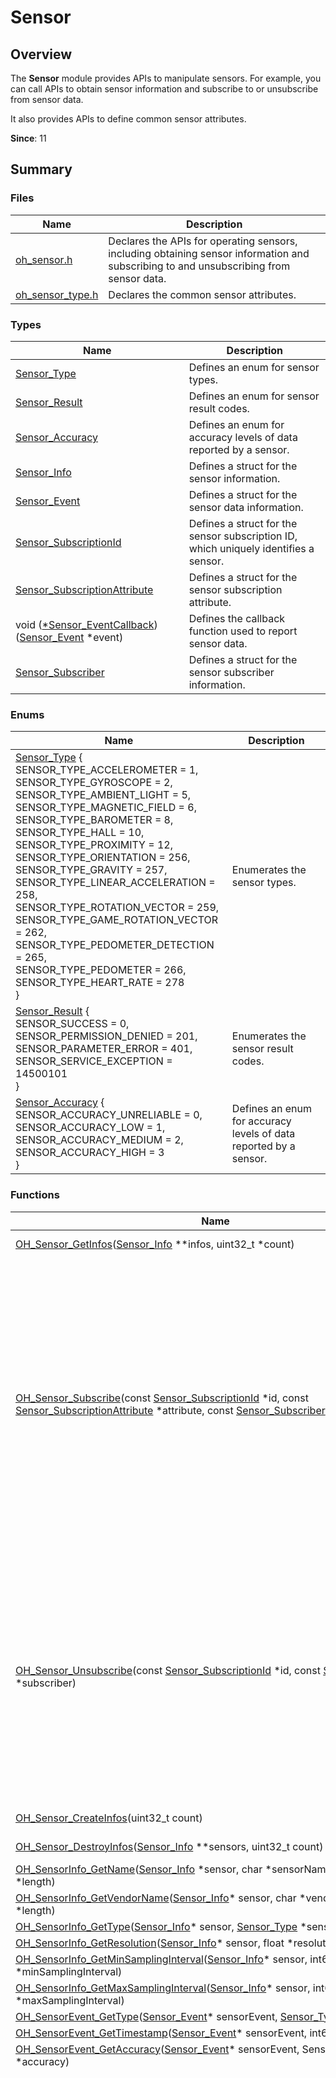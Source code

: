 # Sensor


## Overview

The **Sensor** module provides APIs to manipulate sensors. For example, you can call APIs to obtain sensor information and subscribe to or unsubscribe from sensor data.

It also provides APIs to define common sensor attributes.

**Since**: 11


## Summary


### Files

| Name| Description|
| -------- | -------- |
| [oh_sensor.h](oh_sensor_8h.md) | Declares the APIs for operating sensors, including obtaining sensor information and subscribing to and unsubscribing from sensor data. |
| [oh_sensor_type.h](oh_sensor_type_8h.md) | Declares the common sensor attributes. |


### Types

| Name| Description|
| -------- | -------- |
| [Sensor_Type](#sensor_type) | Defines an enum for sensor types. |
| [Sensor_Result](#sensor_result) | Defines an enum for sensor result codes. |
| [Sensor_Accuracy](#sensor_accuracy) | Defines an enum for accuracy levels of data reported by a sensor.|
| [Sensor_Info](#sensor_info) | Defines a struct for the sensor information. |
| [Sensor_Event](#sensor_event) | Defines a struct for the sensor data information. |
| [Sensor_SubscriptionId](#sensor_subscriptionid) | Defines a struct for the sensor subscription ID, which uniquely identifies a sensor. |
| [Sensor_SubscriptionAttribute](#sensor_subscriptionattribute) | Defines a struct for the sensor subscription attribute.|
| void ([*Sensor_EventCallback](#sensor_eventcallback)) ([Sensor_Event](#sensor_event) \*event) | Defines the callback function used to report sensor data.|
| [Sensor_Subscriber](#sensor_subscriber) | Defines a struct for the sensor subscriber information. |


### Enums

| Name| Description|
| -------- | -------- |
| [Sensor_Type](#sensor_type) {<br>SENSOR_TYPE_ACCELEROMETER = 1, <br>SENSOR_TYPE_GYROSCOPE = 2,<br> SENSOR_TYPE_AMBIENT_LIGHT = 5, <br>SENSOR_TYPE_MAGNETIC_FIELD = 6,<br>SENSOR_TYPE_BAROMETER = 8,<br> SENSOR_TYPE_HALL = 10, <br>SENSOR_TYPE_PROXIMITY = 12,<br> SENSOR_TYPE_ORIENTATION = 256,<br>SENSOR_TYPE_GRAVITY = 257, <br>SENSOR_TYPE_LINEAR_ACCELERATION = 258,<br>SENSOR_TYPE_ROTATION_VECTOR = 259,<br>SENSOR_TYPE_GAME_ROTATION_VECTOR = 262,<br>SENSOR_TYPE_PEDOMETER_DETECTION = 265,<br> SENSOR_TYPE_PEDOMETER = 266,<br>SENSOR_TYPE_HEART_RATE = 278<br>} | Enumerates the sensor types. |
| [Sensor_Result](#sensor_result) { <br>SENSOR_SUCCESS = 0,<br> SENSOR_PERMISSION_DENIED = 201, <br>SENSOR_PARAMETER_ERROR = 401,<br> SENSOR_SERVICE_EXCEPTION = 14500101<br> } | Enumerates the sensor result codes. |
| [Sensor_Accuracy](#sensor_accuracy) { <br>SENSOR_ACCURACY_UNRELIABLE = 0, <br>SENSOR_ACCURACY_LOW = 1,<br> SENSOR_ACCURACY_MEDIUM = 2, <br>SENSOR_ACCURACY_HIGH = 3 <br>} | Defines an enum for accuracy levels of data reported by a sensor.|


### Functions

| Name| Description|
| -------- | -------- |
| [OH_Sensor_GetInfos](#oh_sensor_getinfos)([Sensor_Info](#sensor_info) **infos, uint32_t *count) | Obtains information about all sensors on the device.                                |
| [OH_Sensor_Subscribe](#oh_sensor_subscribe)(const [Sensor_SubscriptionId](#sensor_subscriptionid) *id, const [Sensor_SubscriptionAttribute](#sensor_subscriptionattribute) *attribute, const [Sensor_Subscriber](#sensor_subscriber) *subscriber) | Subscribe to sensor data. The system will report sensor data to the subscriber at the specified frequency.<br>To subscribe to data of acceleration sensors, request the **ohos.permission.ACCELEROMETER** permission.<br>To subscribe to data of gyroscope sensors, request the **ohos.permission.GYROSCOPE** permission.<br>To subscribe to data of pedometer-related sensors, request the **ohos.permission.ACTIVITY_MOTION** permission.<br>To subscribe to data of health-related sensors, such as heart rate sensors, request the **ohos.permission.READ_HEALTH_DATA** permission. Otherwise, the subscription fails.<br>You do not need to request any permission to subscribe to data of other types of sensors.|
| [OH_Sensor_Unsubscribe](#oh_sensor_unsubscribe)(const [Sensor_SubscriptionId](#sensor_subscriptionid) *id, const [Sensor_Subscriber](#sensor_subscriber) *subscriber) | Unsubscribes from sensor data.<br>To unsubscribe from data of acceleration sensors, request the **ohos.permission.ACCELEROMETER** permission.<br>To unsubscribe from data of gyroscope sensors, request the **ohos.permission.GYROSCOPE** permission.<br>To unsubscribe from data of pedometer-related sensors, request the **ohos.permission.ACTIVITY_MOTION** permission.<br>To unsubscribe from data of health-related sensors, request the **ohos.permission.READ_HEALTH_DATA** permission. Otherwise, the unsubscription fails.<br>You do not need to request any permission to unsubscribe from data of other types of sensors.|
| [OH_Sensor_CreateInfos](#oh_sensor_createinfos)(uint32_t count) | Creates an array of [Sensor_Info](#sensor_info) instances with the given number.|
| [OH_Sensor_DestroyInfos](#oh_sensor_destroyinfos)([Sensor_Info](#sensor_info) **sensors, uint32_t count) | Destroys an array of [Sensor_Info](#sensor_info) instances and reclaims memory.|
| [OH_SensorInfo_GetName](#oh_sensorinfo_getname)([Sensor_Info](#sensor_info) *sensor, char *sensorName, uint32_t *length) | Obtains the sensor name. |
| [OH_SensorInfo_GetVendorName](#oh_sensorinfo_getvendorname)([Sensor_Info](#sensor_info)* sensor, char *vendorName, uint32_t *length) | Obtains the sensor's vendor name. |
| [OH_SensorInfo_GetType](#oh_sensorinfo_gettype)([Sensor_Info](#sensor_info)* sensor, [Sensor_Type](#sensor_type) *sensorType) | Obtains the sensor type. |
| [OH_SensorInfo_GetResolution](#oh_sensorinfo_getresolution)([Sensor_Info](#sensor_info)* sensor, float *resolution) | Obtains the sensor resolution.                                          |
| [OH_SensorInfo_GetMinSamplingInterval](#oh_sensorinfo_getminsamplinginterval)([Sensor_Info](#sensor_info)* sensor, int64_t *minSamplingInterval) | Obtains the minimum data reporting interval of a sensor. |
| [OH_SensorInfo_GetMaxSamplingInterval](#oh_sensorinfo_getmaxsamplinginterval)([Sensor_Info](#sensor_info)* sensor, int64_t *maxSamplingInterval) | Obtains the maximum data reporting interval of a sensor. |
| [OH_SensorEvent_GetType](#oh_sensorevent_gettype)([Sensor_Event](#sensor_event)* sensorEvent, [Sensor_Type](#sensor_type) *sensorType) | Obtains the sensor type. |
| [OH_SensorEvent_GetTimestamp](#oh_sensorevent_gettimestamp)([Sensor_Event](#sensor_event)* sensorEvent, int64_t *timestamp) | Obtains the timestamp of sensor data.                                    |
| [OH_SensorEvent_GetAccuracy](#oh_sensorevent_getaccuracy)([Sensor_Event](#sensor_event)* sensorEvent, Sensor_Accuracy *accuracy) | Obtains the accuracy of sensor data.                                      |
| [OH_SensorEvent_GetData](#oh_sensorevent_getdata)([Sensor_Event](#sensor_event)* sensorEvent, float **data, uint32_t *length) | Obtains sensor data.<br>The data length and content depend on the sensor type. The format of the sensor data reported is as follows:<br>- SENSOR_TYPE_ACCELEROMETER: data[0], data[1], and data[2], indicating the acceleration around the x, y, and z axes of a device, respectively, in m/s².<br>- SENSOR_TYPE_GYROSCOPE: data[0], data[1], and data[2], indicating the angular velocity of rotation around the x, y, and z axes of a device, respectively, in rad/s.<br>- SENSOR_TYPE_AMBIENT_LIGHT: data[0], indicating the ambient light intensity, in lux. Since API version 12, two extra data records are returned, where **data[1]** indicates the color temperature (in kelvin), and **data[2]** indicates the infrared luminance (in cd/m²).<br>4. - SENSOR_TYPE_MAGNETIC_FIELD: data[0], data[1], and data[2], indicating the magnetic field strength around the x, y, and z axes of a device, respectively, in μT.<br>- SENSOR_TYPE_BAROMETER: data[0], indicating the atmospheric pressure, in hPa.<br>- SENSOR_TYPE_HALL: data[0], indicating the opening/closing state of the flip cover. The value **0** means that the flip cover is opened, and a value greater than 0 means that the flip cover is closed.<br>- SENSOR_TYPE_PROXIMITY: data[0], indicates the approaching state. The value **0** means the two objects are close to each other, and a value greater than 0 means that they are far away from each other.<br>- SENSOR_TYPE_ORIENTATION: data[0], data[1], and data[2], indicating the rotation angles of a device around the z, x, and y axes, respectively, in degree.<br>- SENSOR_TYPE_GRAVITY: data[0], data[1], and data[2], indicating the gravitational acceleration around the x, y, and z axes of a device, respectively, in m/s².<br>- SENSOR_TYPE_ROTATION_VECTOR: data[0], data[1] and data[2], indicating the rotation angles of a device around the x, y, and z axes, respectively, in degree. data[3] indicates the rotation vector.<br>- SENSOR_TYPE_PEDOMETER_DETECTION: data[0], indicating the pedometer detection status. The value **1** means that the number of detected steps changes.<br>- SENSOR_TYPE_PEDOMETER: data[0], indicating the number of steps a user has walked.<br>- SENSOR_TYPE_HEART_RATE: data[0], indicating the heart rate value.<br>- SENSOR_TYPE_LINEAR_ACCELERATION: data[0], data[1], and data[2], indicating the acceleration around the x, y, and z axes of a device, respectively, in m/s². This parameter is supported since API version 13.<br>- SENSOR_TYPE_GAME_ROTATION_VECTOR: data[0], data[1] and data[2], indicating the rotation angles of a device around the x, y, and z axes, respectively, in degree; data[3], indicating the rotation vector. This parameter is supported since API version 13.|
| [OH_Sensor_CreateSubscriptionId](#oh_sensor_createsubscriptionid)(void) | Creates a [Sensor_SubscriptionId](#sensor_subscriptionid) instance.|
| [OH_Sensor_DestroySubscriptionId](#oh_sensor_destroysubscriptionid)([Sensor_SubscriptionId](#sensor_subscriptionid) *id) | Destroys a [Sensor_SubscriptionId](#sensor_subscriptionid) instance and reclaims memory.|
| [OH_SensorSubscriptionId_GetType](#oh_sensorsubscriptionid_gettype)([Sensor_SubscriptionId](#sensor_subscriptionid) *id, [Sensor_Type](#sensor_type) *sensorType) | Obtains the sensor type. |
| [OH_SensorSubscriptionId_SetType](#oh_sensorsubscriptionid_settype)([Sensor_SubscriptionId](#sensor_subscriptionid)* id, const [Sensor_Type](#sensor_type) sensorType) | Sets the sensor type. |
| [OH_Sensor_CreateSubscriptionAttribute](#oh_sensor_createsubscriptionattribute)(void) | Creates a [Sensor_SubscriptionAttribute](#sensor_subscriptionattribute) instance.|
| [OH_Sensor_DestroySubscriptionAttribute](#oh_sensor_destroysubscriptionattribute)([Sensor_SubscriptionAttribute](#sensor_subscriptionattribute) *attribute) | Destroys a [Sensor_SubscriptionAttribute](#sensor_subscriptionattribute) instance and reclaims memory.|
| [OH_SensorSubscriptionAttribute_SetSamplingInterval](#oh_sensorsubscriptionattribute_setsamplinginterval)([Sensor_SubscriptionAttribute](#sensor_subscriptionattribute)* attribute, const int64_t samplingInterval) | Sets the interval for reporting sensor data.                                 |
| [OH_SensorSubscriptionAttribute_GetSamplingInterval](#oh_sensorsubscriptionattribute_getsamplinginterval) ([Sensor_SubscriptionAttribute](#sensor_subscriptionattribute)* attribute, int64_t *samplingInterval) | Obtains the interval for reporting sensor data.                                  |
| [OH_Sensor_CreateSubscriber](#oh_sensor_createsubscriber)(void) | Creates a [Sensor_Subscriber](#sensor_subscriber) instance.     |
| [OH_Sensor_DestroySubscriber](#oh_sensor_destroysubscriber)([Sensor_Subscriber](#sensor_subscriber) *subscriber) | Destroys a [Sensor_Subscriber](#sensor_subscriber) instance and reclaims memory.|
| [OH_SensorSubscriber_SetCallback](#oh_sensorsubscriber_setcallback)([Sensor_Subscriber](#sensor_subscriber)* subscriber, const [Sensor_EventCallback](#sensor_eventcallback) callback) | Sets a callback function to report sensor data.|
| [OH_SensorSubscriber_GetCallback](#oh_sensorsubscriber_getcallback)([Sensor_Subscriber](#sensor_subscriber)* subscriber, [Sensor_EventCallback](#sensor_eventcallback) *callback) | Obtains the callback function used to report sensor data.|


## Type Description


### Sensor_Accuracy

```
typedef enum Sensor_Accuracy Sensor_Accuracy
```
**Description**

Defines an enum for accuracy levels of data reported by a sensor.

**Since**: 11


### Sensor_Event

```
typedef struct Sensor_Event Sensor_Event
```
**Description**

Defines a struct for the sensor data information.

**Since**: 11


### Sensor_EventCallback

```
typedef void(*Sensor_EventCallback)(Sensor_Event *event)
```
**Description**

Defines the callback function used to report sensor data.

**Since**: 11


### Sensor_Info

```
typedef struct Sensor_Info Sensor_Info
```
**Description**

Defines a struct for the sensor information.

**Since**: 11


### Sensor_Result

```
typedef enum Sensor_Result Sensor_Result
```
**Description**

Defines an enum for sensor result codes.

**Since**: 11


### Sensor_Subscriber

```
typedef struct Sensor_Subscriber Sensor_Subscriber
```
**Description**

Defines a struct the sensor subscriber information.

**Since**: 11


### Sensor_SubscriptionAttribute

```
typedef struct Sensor_SubscriptionAttribute Sensor_SubscriptionAttribute
```
**Description**

Defines a struct for the sensor subscription attribute.

**Since**: 11


### Sensor_SubscriptionId

```
typedef struct Sensor_SubscriptionId Sensor_SubscriptionId
```
**Description**

Defines a struct for the sensor subscription ID, which uniquely identifies a sensor.

**Since**: 11


### Sensor_Type

```
typedef enum Sensor_Type Sensor_Type
```
**Description**

Defines an enum for sensor types.

**Since**: 11


## Enum Description


### Sensor_Accuracy

```
enum Sensor_Accuracy
```
**Description**

Defines an enum for accuracy levels of data reported by a sensor.

**Since**: 11

| Value| Description|
| -------- | -------- |
| SENSOR_ACCURACY_UNRELIABLE  | The sensor data is unreliable. It is possible that the sensor does not contact with the device to measure.|
| SENSOR_ACCURACY_LOW  | The sensor data is at a low accuracy level. The data must be calibrated based on the environment before being used.|
| SENSOR_ACCURACY_MEDIUM  | The sensor data is at a medium accuracy level. You are advised to calibrate the data based on the environment before using it.|
| SENSOR_ACCURACY_HIGH  | The sensor data is at a high accuracy level. The data can be used directly.|


### Sensor_Result

```
enum Sensor_Result
```
**Description**

Defines an enum for sensor result codes.

**Since**: 11

| Value| Description|
| -------- | -------- |
| SENSOR_SUCCESS  | The operation is successful.|
| SENSOR_PERMISSION_DENIED  | Permission verification failed.|
| SENSOR_PARAMETER_ERROR  | Parameter check failed. For example, a mandatory parameter is not passed in, or the parameter type passed in is incorrect.|
| SENSOR_SERVICE_EXCEPTION  | The sensor service is abnormal.|


### Sensor_Type

```
enum Sensor_Type
```
**Description**

Defines an enum for sensor types.

**Since**: 11

| Value| Description|
| -------- | -------- |
| SENSOR_TYPE_ACCELEROMETER  | Acceleration sensor.|
| SENSOR_TYPE_GYROSCOPE  | Gyroscope sensor.|
| SENSOR_TYPE_AMBIENT_LIGHT  | Ambient light sensor.|
| SENSOR_TYPE_MAGNETIC_FIELD  | Magnetic field sensor.|
| SENSOR_TYPE_BAROMETER  | Barometer sensor|
| SENSOR_TYPE_HALL  | Hall effect sensor.|
| SENSOR_TYPE_PROXIMITY  | Proximity sensor.|
| SENSOR_TYPE_ORIENTATION  | Orientation sensor.|
| SENSOR_TYPE_GRAVITY  | Gravity sensor.|
| SENSOR_TYPE_ROTATION_VECTOR  | Rotation vector sensor.|
| SENSOR_TYPE_PEDOMETER_DETECTION  | Pedometer detection sensor.|
| SENSOR_TYPE_PEDOMETER  | Pedometer sensor.|
| SENSOR_TYPE_HEART_RATE  | Heart rate sensor.|


## Function Description


### OH_Sensor_CreateInfos()

```
Sensor_Info **OH_Sensor_CreateInfos(uint32_t count)
```
**Description**

Creates an array of [Sensor_Info](#sensor_info) instances with the given number.

**Since**: 11

**Parameters**

| Name| Description|
| -------- | -------- |
| count | Number of [Sensor_Info](#sensor_info) instances to create.|

**Returns**

Returns the double pointer to the array of [Sensor_Info](#sensor_info) instances if the operation is successful; returns **NULL** otherwise.


### OH_Sensor_CreateSubscriber()

```
Sensor_Subscriber *OH_Sensor_CreateSubscriber(void)
```
**Description**

Creates a [Sensor_Subscriber](#sensor_subscriber) instance.

**Since**: 11

**Returns**

Returns the pointer to the [Sensor_Subscriber](#sensor_subscriber) instances if the operation is successful; returns **NULL** otherwise.


### OH_Sensor_CreateSubscriptionAttribute()

```
Sensor_SubscriptionAttribute *OH_Sensor_CreateSubscriptionAttribute(void)
```
**Description**

Creates a [Sensor_SubscriptionAttribute](#sensor_subscriptionattribute) instance.

**Since**: 11

**Returns**

Returns the pointer to the [Sensor_SubscriptionAttribute](#sensor_subscriptionattribute) instances if the operation is successful; returns **NULL** otherwise.


### OH_Sensor_CreateSubscriptionId()

```
Sensor_SubscriptionId *OH_Sensor_CreateSubscriptionId(void)
```
**Description**

Creates a [Sensor_SubscriptionId](#sensor_subscriptionid) instance.

**Since**: 11

**Returns**

Returns the pointer to the [Sensor_SubscriptionId](#sensor_subscriptionid) instances if the operation is successful; returns **NULL** otherwise.


### OH_Sensor_DestroyInfos()

```
int32_t OH_Sensor_DestroyInfos(Sensor_Info **sensors, uint32_t count)
```
**Description**

Destroys an array of [Sensor_Info](#sensor_info) instances and reclaims memory.

**Since**: 11

**Parameters**

| Name| Description|
| -------- | -------- |
| sensors | Double pointer to the array of [Sensor_Info](#sensor_info) instances.|
| count | Number of [Sensor_Info](#sensor_info) instances to destroy.|

**Returns**

Returns **SENSOR_SUCCESS** if the operation is successful; returns an error code defined in [Sensor_Result](#sensor_result) otherwise.


### OH_Sensor_DestroySubscriber()

```
int32_t OH_Sensor_DestroySubscriber(Sensor_Subscriber *subscriber)
```
**Description**

Destroys a [Sensor_Subscriber](#sensor_subscriber) instance and reclaims memory.

**Since**: 11

**Parameters**

| Name| Description|
| -------- | -------- |
| subscriber | Pointer to the [Sensor_Subscriber](#sensor_subscriber) instance.|

**Returns**

Returns **SENSOR_SUCCESS** if the operation is successful; returns an error code defined in [Sensor_Result](#sensor_result) otherwise.


### OH_Sensor_DestroySubscriptionAttribute()

```
int32_t OH_Sensor_DestroySubscriptionAttribute(Sensor_SubscriptionAttribute *attribute)
```
**Description**

Destroys a [Sensor_SubscriptionAttribute](#sensor_subscriptionattribute) instance and reclaims memory.

**Since**: 11

**Parameters**

| Name| Description|
| -------- | -------- |
| attribute | Pointer to the [Sensor_SubscriptionAttribute](#sensor_subscriptionattribute) instance.|

**Returns**

Returns **SENSOR_SUCCESS** if the operation is successful; returns an error code defined in [Sensor_Result](#sensor_result) otherwise.


### OH_Sensor_DestroySubscriptionId()

```
int32_t OH_Sensor_DestroySubscriptionId(Sensor_SubscriptionId *id)
```
**Description**

Destroys a [Sensor_SubscriptionId](#sensor_subscriptionid) instance and reclaims memory.

**Since**: 11

**Parameters**

| Name| Description|
| -------- | -------- |
| id | Pointer to the [Sensor_SubscriptionId](#sensor_subscriptionid) instance.|

**Returns**

Returns **SENSOR_SUCCESS** if the operation is successful; returns an error code defined in [Sensor_Result](#sensor_result) otherwise.


### OH_Sensor_GetInfos()

```
Sensor_Result OH_Sensor_GetInfos(Sensor_Info **infos, uint32_t *count)
```
**Description**

Obtains information about all sensors on the device.

**Since**: 11

**Parameters**

| Name| Description|
| -------- | -------- |
| infos | Double pointers to the information about all sensors on the device. For details, see [Sensor_Info](#sensor_info).|
| count | Pointer to the number of sensors on the device. |

**Returns**

Returns **SENSOR_SUCCESS** if the operation is successful; returns an error code defined in [Sensor_Result](#sensor_result) otherwise.


### OH_Sensor_Subscribe()

```
Sensor_Result OH_Sensor_Subscribe(const Sensor_SubscriptionId *id, const Sensor_SubscriptionAttribute *attribute, const Sensor_Subscriber *subscriber)
```
**Description**

Subscribe to sensor data. The system will report sensor data to the subscriber at the specified frequency. To subscribe to data of acceleration sensors, request the **ohos.permission.ACCELEROMETER** permission. To subscribe to data of gyroscope sensors, request the **ohos.permission.GYROSCOPE** permission. To subscribe to data of pedometer-related sensors, request the **ohos.permission.ACTIVITY_MOTION** permission. To subscribe to data of health-related sensors, such as heart rate sensors, request the **ohos.permission.READ_HEALTH_DATA** permission. Otherwise, the subscription fails. You do not need to request any permission to subscribe to data of other types of sensors.

**Since**: 11

**Parameters**

| Name| Description|
| -------- | -------- |
| id | Pointer to the sensor subscription ID. For details, see [Sensor_SubscriptionId](#sensor_subscriptionid).|
| attribute | Pointer to the subscription attribute, which is used to specify the data reporting frequency. For details, see [Sensor_SubscriptionAttribute](#sensor_subscriptionattribute).|
| subscriber | Pointer to the subscriber information, which is used by the callback function to report sensor data. For details, see [Sensor_Subscriber](#sensor_subscriber).|

**Returns**

Returns **SENSOR_SUCCESS** if the operation is successful; returns an error code defined in [Sensor_Result](#sensor_result) otherwise.

**Required Permissions**

ohos.permission.ACCELEROMETER, ohos.permission.GYROSCOPE, ohos.permission.ACTIVITY_MOTION, or ohos.permission.READ_HEALTH_DATA


### OH_Sensor_Unsubscribe()

```
Sensor_Result OH_Sensor_Unsubscribe(const Sensor_SubscriptionId *id, const Sensor_Subscriber *subscriber)
```
**Description**

Unsubscribes from sensor data. To unsubscribe from data of acceleration sensors, request the **ohos.permission.ACCELEROMETER** permission. To unsubscribe from data of gyroscope sensors, request the **ohos.permission.GYROSCOPE** permission. To unsubscribe from data of pedometer-related sensors, request the **ohos.permission.ACTIVITY_MOTION** permission. To unsubscribe from data of health-related sensors, request the **ohos.permission.READ_HEALTH_DATA** permission. Otherwise, the unsubscription fails. You do not need to request any permission to unsubscribe from data of other types of sensors.

**Since**: 11

**Parameters**

| Name| Description|
| -------- | -------- |
| id | Pointer to the sensor subscription ID. For details, see [Sensor_SubscriptionId](#sensor_subscriptionid).|
| subscriber | Pointer to the subscriber information, which is used by the callback function to report sensor data. For details, see [Sensor_Subscriber](#sensor_subscriber).|

**Returns**

Returns **SENSOR_SUCCESS** if the operation is successful; returns an error code defined in [Sensor_Result](#sensor_result) otherwise.

**Required Permissions**

ohos.permission.ACCELEROMETER, ohos.permission.GYROSCOPE, ohos.permission.ACTIVITY_MOTION, or ohos.permission.READ_HEALTH_DATA


### OH_SensorEvent_GetAccuracy()

```
int32_t OH_SensorEvent_GetAccuracy(Sensor_Event* sensorEvent, Sensor_Accuracy *accuracy)
```
**Description**

Obtains the accuracy of sensor data.

**Since**: 11

**Parameters**

| Name| Description|
| -------- | -------- |
| sensorEvent | Pointer to the sensor data information. |
| accuracy | Pointer to the accuracy. |

**Returns**

Returns **SENSOR_SUCCESS** if the operation is successful; returns an error code defined in [Sensor_Result](#sensor_result) otherwise.


### OH_SensorEvent_GetData()

```
int32_t OH_SensorEvent_GetData(Sensor_Event* sensorEvent, float **data, uint32_t *length)
```
**Description**

Obtains sensor data. The data length and content depend on the sensor type. The format of the sensor data reported is as follows:

- SENSOR_TYPE_ACCELEROMETER: data[0], data[1], and data[2], indicating the acceleration around the x, y, and z axes of a device, respectively, in m/s².

- SENSOR_TYPE_GYROSCOPE: data[0], data[1], and data[2], indicating the angular velocity of rotation around the x, y, and z axes of a device, respectively, in rad/s.

- SENSOR_TYPE_AMBIENT_LIGHT: data[0], indicating the ambient light intensity, in lux.

- SENSOR_TYPE_MAGNETIC_FIELD: data[0], data[1], and data[2], indicating the magnetic field strength around the x, y, and z axes of a device, respectively, in μT.

- SENSOR_TYPE_BAROMETER: data[0], indicating the atmospheric pressure, in hPa.

- SENSOR_TYPE_HALL: data[0], indicating the opening/closing state of the flip cover. The value **0** means that the flip cover is opened, and a value greater than 0 means that the flip cover is closed.

- SENSOR_TYPE_PROXIMITY: data[0], indicates the approaching state. The value **0** means the two objects are close to each other, and a value greater than 0 means that they are far away from each other.

- SENSOR_TYPE_ORIENTATION: data[0], data[1], and data[2], indicating the rotation angles of a device around the z, x, and y axes, respectively, in degree.

- SENSOR_TYPE_GRAVITY: data[0], data[1], and data[2], indicating the gravitational acceleration around the x, y, and z axes of a device, respectively, in m/s².

- SENSOR_TYPE_ROTATION_VECTOR: data[0], data[1] and data[2], indicating the rotation angles of a device around the x, y, and z axes, respectively, in degree. data[3] indicates the rotation vector.

- SENSOR_TYPE_PEDOMETER_DETECTION: data[0], indicating the pedometer detection status. The value **1** means that the number of detected steps changes.

- SENSOR_TYPE_PEDOMETER: data[0], indicating the number of steps a user has walked.

- SENSOR_TYPE_HEART_RATE: data[0], indicating the heart rate value.

- SENSOR_TYPE_LINEAR_ACCELERATION: data[0], data[1], and data[2], indicating the acceleration around the x, y, and z axes of a device, respectively, in m/s². This parameter is supported since API version 13.

- SENSOR_TYPE_GAME_ROTATION_VECTOR: data[0], data[1] and data[2], indicating the rotation angles of a device around the x, y, and z axes, respectively, in degree; data[3], indicating the rotation vector. This parameter is supported since API version 13.

**Since**: 11

**Parameters**

| Name| Description|
| -------- | -------- |
| sensorEvent | Pointer to the sensor data information. |
| data | Double pointer to the sensor data. |
| length | Pointer to the array length. |

**Returns**

Returns **SENSOR_SUCCESS** if the operation is successful; returns an error code defined in [Sensor_Result](#sensor_result) otherwise.


### OH_SensorEvent_GetTimestamp()

```
int32_t OH_SensorEvent_GetTimestamp(Sensor_Event* sensorEvent, int64_t *timestamp)
```
**Description**

Obtains the timestamp of sensor data.

**Since**: 11

**Parameters**

| Name| Description|
| -------- | -------- |
| sensorEvent | Pointer to the sensor data information. |
| timestamp | Pointer to the timestamp. |

**Returns**

Returns **SENSOR_SUCCESS** if the operation is successful; returns an error code defined in [Sensor_Result](#sensor_result) otherwise.


### OH_SensorEvent_GetType()

```
int32_t OH_SensorEvent_GetType(Sensor_Event* sensorEvent, Sensor_Type *sensorType)
```
**Description**

Obtains the sensor type.

**Since**: 11

**Parameters**

| Name| Description|
| -------- | -------- |
| sensorEvent | Pointer to the sensor data information. |
| sensorType | Pointer to the sensor type. |

**Returns**

Returns **SENSOR_SUCCESS** if the operation is successful; returns an error code defined in [Sensor_Result](#sensor_result) otherwise.


### OH_SensorInfo_GetMaxSamplingInterval()

```
int32_t OH_SensorInfo_GetMaxSamplingInterval(Sensor_Info* sensor, int64_t *maxSamplingInterval)
```
**Description**

Obtains the maximum data reporting interval of a sensor.

**Since**: 11

**Parameters**

| Name| Description|
| -------- | -------- |
| sensor | Pointer to the sensor information. |
| maxSamplingInterval | Pointer to the maximum data reporting interval, in nanoseconds. |

**Returns**

Returns **SENSOR_SUCCESS** if the operation is successful; returns an error code defined in [Sensor_Result](#sensor_result) otherwise.


### OH_SensorInfo_GetMinSamplingInterval()

```
int32_t OH_SensorInfo_GetMinSamplingInterval(Sensor_Info* sensor, int64_t *minSamplingInterval)
```
**Description**

Obtains the minimum data reporting interval of a sensor.

**Since**: 11

**Parameters**

| Name| Description|
| -------- | -------- |
| sensor | Pointer to the sensor information. |
| minSamplingInterval | Pointer to the minimum data reporting interval, in nanoseconds. |

**Returns**

Returns **SENSOR_SUCCESS** if the operation is successful; returns an error code defined in [Sensor_Result](#sensor_result) otherwise.


### OH_SensorInfo_GetName()

```
int32_t OH_SensorInfo_GetName (Sensor_Info* sensor, char *sensorName, uint32_t *length)
```
**Description**

Obtains the sensor name.

**Since**: 11

**Parameters**

| Name| Description|
| -------- | -------- |
| sensor | Pointer to the sensor information. |
| sensorName | Pointer to the sensor data. |
| length | Pointer to the length, in bytes. |

**Returns**

Returns **SENSOR_SUCCESS** if the operation is successful; returns an error code defined in [Sensor_Result](#sensor_result) otherwise.


### OH_SensorInfo_GetResolution()

```
int32_t OH_SensorInfo_GetResolution(Sensor_Info* sensor, float *resolution)
```
**Description**

Obtains the sensor resolution.

**Since**: 11

**Parameters**

| Name| Description|
| -------- | -------- |
| sensor | Pointer to the sensor information. |
| resolution | Pointer to the sensor resolution. |

**Returns**

Returns **SENSOR_SUCCESS** if the operation is successful; returns an error code defined in [Sensor_Result](#sensor_result) otherwise.


### OH_SensorInfo_GetType()

```
int32_t OH_SensorInfo_GetType(Sensor_Info* sensor, Sensor_Type *sensorType)
```
**Description**

Obtains the sensor type.

**Since**: 11

**Parameters**

| Name| Description|
| -------- | -------- |
| sensor | Pointer to the sensor information. |
| sensorType | Pointer to the sensor type. |

**Returns**

Returns **SENSOR_SUCCESS** if the operation is successful; returns an error code defined in [Sensor_Result](#sensor_result) otherwise.


### OH_SensorInfo_GetVendorName()

```
int32_t OH_SensorInfo_GetVendorName(Sensor_Info* sensor, char *vendorName, uint32_t *length)
```
**Description**

Obtains the sensor's vendor name.

**Since**: 11

**Parameters**

| Name| Description|
| -------- | -------- |
| sensor | Pointer to the sensor information. |
| vendorName | Pointer to the vendor name. |
| length | Pointer to the length, in bytes. |

**Returns**

Returns **SENSOR_SUCCESS** if the operation is successful; returns an error code defined in [Sensor_Result](#sensor_result) otherwise.


### OH_SensorSubscriber_GetCallback()

```
int32_t OH_SensorSubscriber_GetCallback(Sensor_Subscriber* subscriber, Sensor_EventCallback *callback)
```
**Description**

Obtains the callback function used to report sensor data.

**Since**: 11

**Parameters**

| Name| Description|
| -------- | -------- |
| subscriber | Pointer to the sensor subscriber information. |
| callback | Pointer to the callback function. |

**Returns**

Returns **SENSOR_SUCCESS** if the operation is successful; returns an error code defined in [Sensor_Result](#sensor_result) otherwise.


### OH_SensorSubscriber_SetCallback()

```
int32_t OH_SensorSubscriber_SetCallback (Sensor_Subscriber* subscriber, const Sensor_EventCallback callback )
```
**Description**

Sets a callback function to report sensor data.

**Since**: 11

**Parameters**

| Name| Description|
| -------- | -------- |
| subscriber | Pointer to the sensor subscriber information. |
| callback | Callback function to set. |

**Returns**

Returns **SENSOR_SUCCESS** if the operation is successful; returns an error code defined in [Sensor_Result](#sensor_result) otherwise.


### OH_SensorSubscriptionAttribute_GetSamplingInterval()

```
int32_t OH_SensorSubscriptionAttribute_GetSamplingInterval (Sensor_SubscriptionAttribute * attribute, int64_t * samplingInterval )
```
**Description**

Obtains the interval for reporting sensor data.

**Since**: 11

**Parameters**

| Name| Description|
| -------- | -------- |
| attribute | Pointer to the sensor subscription attribute. |
| samplingInterval | Pointer to the data reporting interval, in nanoseconds. |

**Returns**

Returns **SENSOR_SUCCESS** if the operation is successful; returns an error code defined in [Sensor_Result](#sensor_result) otherwise.


### OH_SensorSubscriptionAttribute_SetSamplingInterval()

```
int32_t OH_SensorSubscriptionAttribute_SetSamplingInterval(Sensor_SubscriptionAttribute* attribute, const int64_t samplingInterval)
```
**Description**

Sets the interval for reporting sensor data.

**Since**: 11

**Parameters**

| Name| Description|
| -------- | -------- |
| attribute | Pointer to the sensor subscription attribute. |
| samplingInterval | Data reporting interval to set, in nanoseconds. |

**Returns**

Returns **SENSOR_SUCCESS** if the operation is successful; returns an error code defined in [Sensor_Result](#sensor_result) otherwise.


### OH_SensorSubscriptionId_GetType()

```
int32_t OH_SensorSubscriptionId_GetType(Sensor_SubscriptionId* id, Sensor_Type *sensorType)
```
**Description**

Obtains the sensor type.

**Since**: 11

**Parameters**

| Name| Description|
| -------- | -------- |
| id | Pointer to the sensor subscription ID. |
| sensorType | Pointer to the sensor type. |

**Returns**

Returns **SENSOR_SUCCESS** if the operation is successful; returns an error code defined in [Sensor_Result](#sensor_result) otherwise.


### OH_SensorSubscriptionId_SetType()

```
int32_t OH_SensorSubscriptionId_SetType(Sensor_SubscriptionId* id, const Sensor_Type sensorType)
```
**Description**

Sets the sensor type.

**Since**: 11

**Parameters**

| Name| Description|
| -------- | -------- |
| id | Pointer to the sensor subscription ID. |
| sensorType | Sensor type to set. |

**Returns**

Returns **SENSOR_SUCCESS** if the operation is successful; returns an error code defined in [Sensor_Result](#sensor_result) otherwise.
